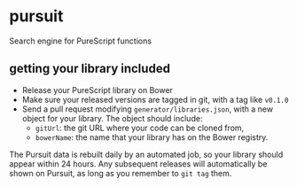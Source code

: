 pursuit
=======

Search engine for PureScript functions

getting your library included
-----------------------------

* Release your PureScript library on Bower
* Make sure your released versions are tagged in git, with a tag like `v0.1.0`
* Send a pull request modifying `generator/libraries.json`, with a new object
  for your library. The object should include:
  * `gitUrl`: the git URL where your code can be cloned from,
  * `bowerName`: the name that your library has on the Bower registry.

The Pursuit data is rebuilt daily by an automated job, so your library should
appear within 24 hours. Any subsequent releases will automatically be shown on
Pursuit, as long as you remember to `git tag` them.
